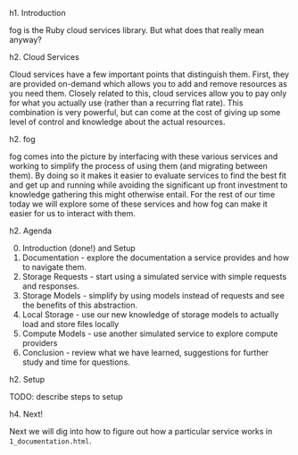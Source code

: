 h1. Introduction

fog is the Ruby cloud services library.  But what does that really mean anyway?

h2. Cloud Services

Cloud services have a few important points that distinguish them.  First, they are provided on-demand which allows you to add and remove resources as you need them.  Closely related to this, cloud services allow you to pay only for what you actually use (rather than a recurring flat rate). This combination is very powerful, but can come at the cost of giving up some level of control and knowledge about the actual resources.

h2. fog

fog comes into the picture by interfacing with these various services and working to simplify the process of using them (and migrating between them). By doing so it makes it easier to evaluate services to find the best fit and get up and running while avoiding the significant up front investment to knowledge gathering this might otherwise entail. For the rest of our time today we will explore some of these services and how fog can make it easier for us to interact with them.

h2. Agenda

0. Introduction (done!) and Setup
1. Documentation - explore the documentation a service provides and how to navigate them.
2. Storage Requests - start using a simulated service with simple requests and responses.
3. Storage Models - simplify by using models instead of requests and see the benefits of this abstraction.
4. Local Storage - use our new knowledge of storage models to actually load and store files locally
5. Compute Models - use another simulated service to explore compute providers
6. Conclusion - review what we have learned, suggestions for further study and time for questions.

h2. Setup

  TODO: describe steps to setup

h4. Next!

Next we will dig into how to figure out how a particular service works in `1_documentation.html`.
